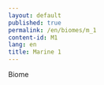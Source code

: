 ```yaml
---
layout: default
published: true
permalink: /en/biomes/m_1
content-id: M1
lang: en
title: Marine 1
---
```


Biome

